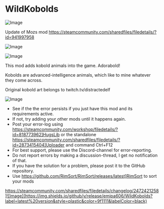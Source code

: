 # WildKobolds

![Image](https://i.imgur.com/buuPQel.png)

Update of Mozs mod
https://steamcommunity.com/sharedfiles/filedetails/?id=941997958

![Image](https://i.imgur.com/pufA0kM.png)

	
![Image](https://i.imgur.com/Z4GOv8H.png)

This mod adds kobold animals into the game. Adorabold!

Kobolds are advanced-intelligence animals, which like to mine whatever they come across.

Original kobold art belongs to twitch.tv/distractedelf

![Image](https://i.imgur.com/PwoNOj4.png)



-  See if the the error persists if you just have this mod and its requirements active.
-  If not, try adding your other mods until it happens again.
-  Post your error-log using https://steamcommunity.com/workshop/filedetails/?id=818773962]HugsLib or the standalone https://steamcommunity.com/sharedfiles/filedetails/?id=2873415404]Uploader and command Ctrl+F12
-  For best support, please use the Discord-channel for error-reporting.
-  Do not report errors by making a discussion-thread, I get no notification of that.
-  If you have the solution for a problem, please post it to the GitHub repository.
-  Use https://github.com/RimSort/RimSort/releases/latest]RimSort to sort your mods



https://steamcommunity.com/sharedfiles/filedetails/changelog/2472421258]![Image](https://img.shields.io/github/v/release/emipa606/WildKobolds?label=latest%20version&style=plastic&color=9f1111&labelColor=black)

